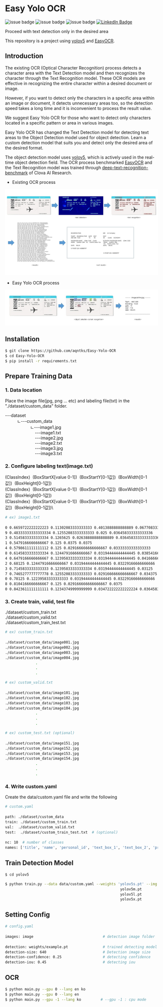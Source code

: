 # Easy Yolo OCR

![issue badge](https://img.shields.io/github/license/aqntks/recog)
![issue badge](https://img.shields.io/badge/build-passing-brightgreen)
![issue badge](https://img.shields.io/badge/%EB%8B%A4%EA%B5%AD%EC%96%B4-%EC%A7%80%EC%9B%90-yellow)
[![LinkedIn Badge](http://img.shields.io/badge/LinkedIn-@InpyoHong-0072b1?style=flat&logo=linkedin&link=https://www.linkedin.com/in/inpyo-hong-886781212/)](https://www.linkedin.com/in/inpyo-hong-886781212/)

Proceed with text detection only in the desired area

This repository is a project using [yolov5](https://github.com/ultralytics/yolov5) and [EasyOCR](https://github.com/JaidedAI/EasyOCR).

## Introduction

The existing OCR (Optical Character Recognition) process detects a character area with the Text Detection model and then recognizes the character through the Text Recognition model. These OCR models are effective in recognizing the entire character within a desired document or image.    

However, if you want to detect only the characters in a specific area within an image or document, it detects unnecessary areas too, so the detection speed takes a long time and it is inconvenient to process the result value.

We suggest Easy Yolo OCR for those who want to detect only characters located in a specific pattern or area in various images.

Easy Yolo OCR has changed the Text Detection model for detecting text areas to the Object Detection model used for object detection. Learn a custom detection model that suits you and detect only the desired area of ​​the desired format.

The object detection model uses [yolov5](https://github.com/ultralytics/yolov5), which is actively used in the real-time object detection field. The OCR process benchmarked [EasyOCR](https://github.com/JaidedAI/EasyOCR) and the Text Recognition model was trained through [deep-text-recognition-benchmark](https://github.com/clovaai/deep-text-recognition-benchmark) of Clova AI Research.

- Existing OCR process

![](res/original.jpg)

- Easy Yolo OCR process

![](res/easyyoloocr.jpg)


## Installation


``` bash
$ git clone https://github.com/aqntks/Easy-Yolo-OCR
$ cd Easy-Yolo-OCR
$ pip install -r requirements.txt
```

## Prepare Training Data
### 1. Data location
Place the image file(jpg, png ... etc) and labeling file(txt) in the "./dataset/custom_data" folder.

---dataset\
&nbsp;&nbsp;&nbsp;&nbsp;&nbsp;&nbsp;&nbsp;&nbsp;&nbsp;&nbsp;ㄴ---custom_data\
&nbsp;&nbsp;&nbsp;&nbsp;&nbsp;&nbsp;&nbsp;&nbsp;&nbsp;&nbsp;&nbsp;&nbsp;&nbsp;&nbsp;&nbsp;&nbsp;&nbsp;&nbsp;&nbsp;&nbsp;&nbsp;ㄴ---image1.jpg\
&nbsp;&nbsp;&nbsp;&nbsp;&nbsp;&nbsp;&nbsp;&nbsp;&nbsp;&nbsp;&nbsp;&nbsp;&nbsp;&nbsp;&nbsp;&nbsp;&nbsp;&nbsp;&nbsp;&nbsp;&nbsp;&nbsp;&nbsp;&nbsp;&nbsp;---image1.txt\
&nbsp;&nbsp;&nbsp;&nbsp;&nbsp;&nbsp;&nbsp;&nbsp;&nbsp;&nbsp;&nbsp;&nbsp;&nbsp;&nbsp;&nbsp;&nbsp;&nbsp;&nbsp;&nbsp;&nbsp;&nbsp;&nbsp;&nbsp;&nbsp;&nbsp;---image2.jpg\
&nbsp;&nbsp;&nbsp;&nbsp;&nbsp;&nbsp;&nbsp;&nbsp;&nbsp;&nbsp;&nbsp;&nbsp;&nbsp;&nbsp;&nbsp;&nbsp;&nbsp;&nbsp;&nbsp;&nbsp;&nbsp;&nbsp;&nbsp;&nbsp;&nbsp;---image2.txt\
&nbsp;&nbsp;&nbsp;&nbsp;&nbsp;&nbsp;&nbsp;&nbsp;&nbsp;&nbsp;&nbsp;&nbsp;&nbsp;&nbsp;&nbsp;&nbsp;&nbsp;&nbsp;&nbsp;&nbsp;&nbsp;&nbsp;&nbsp;&nbsp;&nbsp;---image3.jpg\
&nbsp;&nbsp;&nbsp;&nbsp;&nbsp;&nbsp;&nbsp;&nbsp;&nbsp;&nbsp;&nbsp;&nbsp;&nbsp;&nbsp;&nbsp;&nbsp;&nbsp;&nbsp;&nbsp;&nbsp;&nbsp;&nbsp;&nbsp;&nbsp;&nbsp;---image3.txt

### 2. Configure labeling text(image.txt)
(ClassIndex)&nbsp;&nbsp;(BoxStartX[value 0-1])&nbsp;&nbsp;(BoxStartY[0-1값])&nbsp;&nbsp;(BoxWidth[0-1값])&nbsp;&nbsp;(BoxHeight[0-1값])\
(ClassIndex)&nbsp;&nbsp;(BoxStartX[value 0-1])&nbsp;&nbsp;(BoxStartY[0-1값])&nbsp;&nbsp;(BoxWidth[0-1값])&nbsp;&nbsp;(BoxHeight[0-1값])\
(ClassIndex)&nbsp;&nbsp;(BoxStartX[value 0-1])&nbsp;&nbsp;(BoxStartY[0-1값])&nbsp;&nbsp;(BoxWidth[0-1값])&nbsp;&nbsp;(BoxHeight[0-1값])\
                         
```bash
# ex) image1.txt 

0 0.6659722222222223 0.11302083333333333 0.4013888888888889 0.06770833333333333
9 0.48333333333333334 0.12552083333333333 0.025 0.036458333333333336
3 0.5145833333333334 0.1265625 0.02638888888888889 0.036458333333333336
1 0.5479166666666667 0.125 0.0375 0.0375
4 0.5798611111111112 0.125 0.029166666666666667 0.03333333333333333
8 0.6145833333333334 0.12447916666666667 0.03194444444444445 0.03854166666666667
4 0.6479166666666667 0.12395833333333334 0.03194444444444445 0.041666666666666664
2 0.68125 0.12447916666666667 0.03194444444444445 0.03229166666666666
3 0.7145833333333333 0.12395833333333334 0.03194444444444445 0.03125
7 0.7465277777777778 0.12552083333333333 0.029166666666666667 0.034375
0 0.78125 0.12239583333333333 0.03194444444444445 0.03229166666666666
8 0.8104166666666667 0.125 0.029166666666666667 0.0375
0 0.8423611111111111 0.12343749999999999 0.034722222222222224 0.036458333333333336
```

### 3. Create train, valid, test file
./dataset/custom_train.txt\
./dataset/custom_valid.txt\
./dataset/custom_train_test.txt

```bash
# ex) custom_train.txt

./dataset/custom_data/image001.jpg
./dataset/custom_data/image002.jpg
./dataset/custom_data/image003.jpg
./dataset/custom_data/image004.jpg
              .
              .
              .
```
```bash
# ex) custom_valid.txt

./dataset/custom_data/image101.jpg
./dataset/custom_data/image102.jpg
./dataset/custom_data/image103.jpg
./dataset/custom_data/image104.jpg
              .
              .
              .
```
```bash
# ex) custom_test.txt (optional)

./dataset/custom_data/image151.jpg
./dataset/custom_data/image152.jpg
./dataset/custom_data/image153.jpg
./dataset/custom_data/image154.jpg
              .
              .
              .
```

### 4. Write custom.yaml
Create the data/custom.yaml file and write the following

```bash
# custom.yaml

path: ./dataset/custom_data
train: ./dataset/custom_train.txt
val:  ./dataset/custom_valid.txt
test:  ./dataset/custom_train_test.txt  # (optional)

nc: 10  # number of classes
names: ['title', 'name', 'personal_id', 'text_box_1', 'text_box_2', 'price', 'address', 'age', 'date', 'count']  # class names
```

## Train Detection Model
``` bash
$ cd yolov5
```

```bash
$ python train.py --data data/custom.yaml --weights 'yolov5s.pt' --img 640 --batch-size 64 --epochs 300
                                                     yolov5m.pt        960              40          100
                                                     yolov5l.pt        480              24           50 
                                                     yolov5x.pt        320              16           30 
```

## Setting Config
```bash
# config.yaml

images: image                                # detection image folder

detection: weights/example.pt                # trained detecting model
detection-size: 640                          # Detection image size
detection-confidence: 0.25                   # detecting confidence
detection-iou: 0.45                          # detecting iou
```


## OCR

```bash
$ python main.py --gpu 0 --lang en ko
$ python main.py --gpu 0 --lang en
$ python main.py --gpu -1 --lang ko         # --gpu -1 : cpu mode
```

